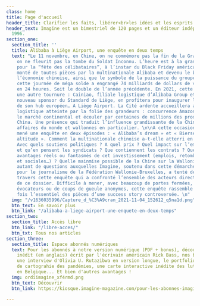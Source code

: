 ```yaml
---
class: home
title: Page d'accueil
header_title: Clarifier les faits, libérer<br>les idées et les esprits
header_text: Imagine est un bimestriel de 120 pages et un éditeur indépendant depuis
  1996.
section_one:
  section_title: ''
  title: Alibaba à Liège Airport, une enquête en deux temps
  text: "Le 11 novembre, en Chine, on ne commémore pas la fin de la Grande Guerre,
    on ne fleurit pas la tombe du Soldat Inconnu. L’heure est à la grande consommation
    pour la “fête des célibataires”, à l’instar du Black Friday américain. Un événement
    monté de toutes pièces par la multinationale Alibaba et devenu le baromètre de
    l’économie chinoise, ainsi que le symbole de la puissance du groupe. En 2020,
    cette journée de méga solde a engrangé 74 milliards de dollars de ventes de marchandises
    en 24 heures. Soit le double de l’année précédente. En 2021, cette fête prend
    une autre tournure : Cainiao, filiale logistique d’Alibaba Group et désormais
    nouveau sponsor du Standard de Liège, en profitera pour inaugurer le premier entrepôt
    de son hub européen… A Liège Airport. La Cité ardente accueillera ainsi une plateforme
    logistique atteinte par la folie des grandeurs : concurrence Amazon, conquérir
    le marché continental et écouler par centaines de millions des produits made in
    China. Une présence qui traduit l’influence grandissante de la Chine dans les
    affaires du monde et wallonnes en particulier. \n\nA cette occasion, Imagine a
    mené une enquête en deux épisodes : « Alibaba’s dream » et « Bierset en basse
    altitude ». Comment la multinationale chinoise a-t-elle atterri en Wallonie ?
    Avec quels soutiens politiques ? A quel prix ? Quel impact sur l’emploi local,
    et qu’en pensent les syndicats ? Que contiennent les contrats ? Quels sont les
    avantages réels ou fantasmés de cet investissement (emplois, retombées économiques
    et sociales…) ? Quelle mainmise possible de la Chine sur la Wallonie ?\n\nVoilà
    autant de questions auxquelles Imagine, soutenu dans cette démarche par le Fonds
    pour le journalisme de la Fédération Wallonie-Bruxelles, a tenté de répondre à
    travers cette enquête qui a confronté l’ensemble des acteurs directs et indirects
    de ce dossier. Difficile à mener, avec beaucoup de portes fermées, de silences
    évocateurs ou de coups de gueule anonymes, cette enquête rassemble pour la première
    fois l’essentiel des pièces d’une success story controversée. \n"
  img: "/v1636035996/Capture_d_%C3%A9cran_2021-11-04_152612_q5na1d.png"
  btn_text: En savoir plus
  btn_link: "/alibaba-a-liege-airport-une-enquete-en-deux-temps"
section_two:
  section_title: Accès libre
  btn_link: "/libre-acces/"
  btn_txt: Tous nos articles
section_three:
  section_title: Espace abonnés numériques
  text: Pour les abonnés à notre version numérique (PDF + bonus), découvrez un texte
    inédit (en anglais) écrit par l'écrivain américain Rick Bass, nos baromètres égalité-diversité,
    une interview d'Olivia U. Rutazibwa en version longue, le portfolio d'un projet
    de cartograhie des pandémies, une carte interactive inédite des luttes environnementales
    en Belgique... Et bien d'autres avantages !
  img: ordiimagine_xf4rmd.png
  btn_text: Découvrir
  btn_link: https://kiosque.imagine-magazine.com/pour-les-abonnes-imagine/

---
```

